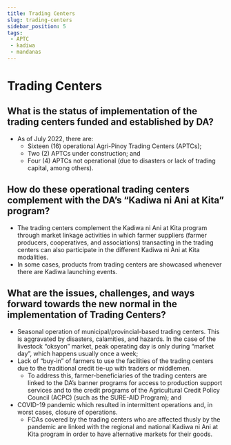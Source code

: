 ```yaml
---
title: Trading Centers
slug: trading-centers
sidebar_position: 5
tags:
 - APTC
 - kadiwa
 - mandanas
---
```


# Trading Centers

## What is the status of implementation of the trading centers funded and established by DA?
- As of July 2022, there are: 
  - Sixteen (16) operational  Agri-Pinoy Trading Centers (APTCs); 
  - Two (2) APTCs under construction; and
  - Four (4) APTCs not operational (due to disasters or lack of trading capital, among others).

## How do these operational trading centers complement with the DA’s “Kadiwa ni Ani at Kita” program?

- The trading centers complement the Kadiwa ni Ani at Kita program through market linkage activities in which farmer suppliers (farmer producers, cooperatives, and associations) transacting in the trading centers can also participate in the different Kadiwa ni Ani at Kita modalities.
- In some cases, products from trading centers are showcased whenever there are Kadiwa launching events.

## What are the issues, challenges, and ways forward towards the new normal in the implementation of Trading Centers?

- Seasonal operation of municipal/provincial-based trading centers. This is aggravated by disasters, calamities, and hazards. In the case of the livestock “oksyon” market, peak operating day is only during “market day”, which happens usually once a week;
- Lack of “buy-in” of farmers to use the facilities of the trading centers due to the traditional credit tie-up with traders or middlemen. 
  - To address this, farmer-beneficiaries of the trading centers are linked to the DA’s banner programs for access to production support services and to the credit programs of the Agricultural Credit Policy Council (ACPC) (such as the SURE-AID Program); and
- COVID-19 pandemic which resulted in intermittent operations and, in worst cases, closure of operations. 
  - FCAs covered by the trading centers who are affected thusly by the pandemic are linked with the regional and national Kadiwa ni Ani at Kita program in order to have alternative markets for their goods.
